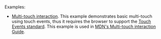 Examples:
* [Multi-touch interaction](http://mdn.github.io/touchevents/Multi-touch_interaction.html). This example demonstrates basic multi-touch using touch events, thus it requires the browser to  support the [Touch Events standard](https://w3c.github.io/touch-events/). This example is used in [MDN's Multi-touch interaction Guide](https://developer.mozilla.org/en-US/docs/Web/API/Touch_events/Multi-touch_interaction).
